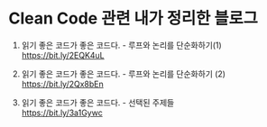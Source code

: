 # Clean Code 관련 내가 정리한 블로그

1. 읽기 좋은 코드가 좋은 코드다. - 루프와 논리를 단순화하기(1) \
<https://bit.ly/2EQK4uL>

2. 읽기 좋은 코드가 좋은 코드다. - 루프와 논리를 단순화하기 (2) \
<https://bit.ly/2Qx8bEn>

3. 읽기 좋은 코드가 좋은 코드다. - 선택된 주제들 \
<https://bit.ly/3a1Gywc>

